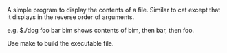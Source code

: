 A simple program to display the contents of a file.
Similar to cat except that it displays in the reverse order of arguments.

e.g. $./dog foo bar bim
shows contents of bim, then bar, then foo.

Use make to build the executable file.
